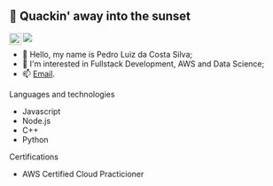 ## 🦆 Quackin' away into the sunset
<a href="https://www.linkedin.com/in/pedroduk">
  <img align="left" alt="LinkedIN - pedro-duk" width="22px" src="https://raw.githubusercontent.com/peterthehan/peterthehan/master/assets/linkedin.svg" />
</a>

![](https://komarev.com/ghpvc/?username=pedro-duk&label=Visitors)

- 👋 Hello, my name is Pedro Luiz da Costa Silva;
- 👀 I'm interested in Fullstack Development, AWS and Data Science;
- 📫 [Email](mailto:pedroldacs@gmail.com).

Languages and technologies
* Javascript
* Node.js
* C++
* Python

Certifications
* AWS Certified Cloud Practicioner
